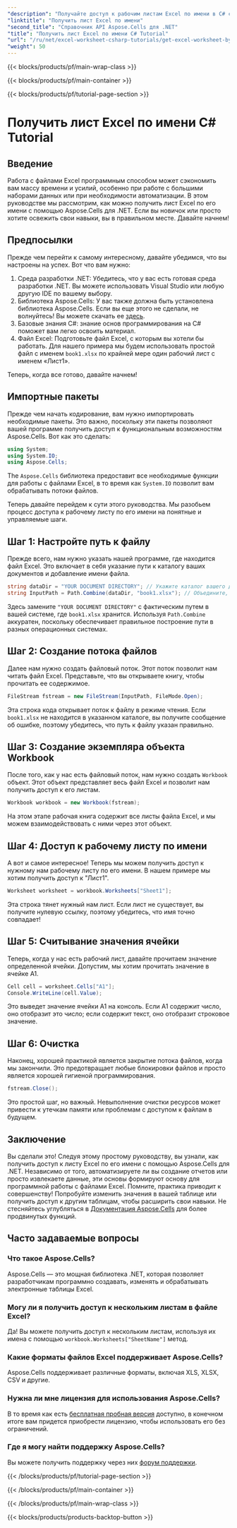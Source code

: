 ```yaml
---
"description": "Получайте доступ к рабочим листам Excel по имени в C# с пошаговыми инструкциями, используя Aspose.Cells для .NET для повышения эффективности кода."
"linktitle": "Получить лист Excel по имени"
"second_title": "Справочник API Aspose.Cells для .NET"
"title": "Получить лист Excel по имени C# Tutorial"
"url": "/ru/net/excel-worksheet-csharp-tutorials/get-excel-worksheet-by-name-csharp-tutorial/"
"weight": 50
---
```


{{< blocks/products/pf/main-wrap-class >}}

{{< blocks/products/pf/main-container >}}

{{< blocks/products/pf/tutorial-page-section >}}

# Получить лист Excel по имени C# Tutorial

## Введение

Работа с файлами Excel программным способом может сэкономить вам массу времени и усилий, особенно при работе с большими наборами данных или при необходимости автоматизации. В этом руководстве мы рассмотрим, как можно получить лист Excel по его имени с помощью Aspose.Cells для .NET. Если вы новичок или просто хотите освежить свои навыки, вы в правильном месте. Давайте начнем!

## Предпосылки

Прежде чем перейти к самому интересному, давайте убедимся, что вы настроены на успех. Вот что вам нужно:

1. Среда разработки .NET: Убедитесь, что у вас есть готовая среда разработки .NET. Вы можете использовать Visual Studio или любую другую IDE по вашему выбору.
2. Библиотека Aspose.Cells: У вас также должна быть установлена библиотека Aspose.Cells. Если вы еще этого не сделали, не волнуйтесь! Вы можете скачать ее [здесь](https://releases.aspose.com/cells/net/).
3. Базовые знания C#: знание основ программирования на C# поможет вам легко освоить материал.
4. Файл Excel: Подготовьте файл Excel, с которым вы хотели бы работать. Для нашего примера мы будем использовать простой файл с именем `book1.xlsx` по крайней мере один рабочий лист с именем «Лист1».

Теперь, когда все готово, давайте начнем!

## Импортные пакеты

Прежде чем начать кодирование, вам нужно импортировать необходимые пакеты. Это важно, поскольку эти пакеты позволяют вашей программе получить доступ к функциональным возможностям Aspose.Cells. Вот как это сделать:

```csharp
using System;
using System.IO;
using Aspose.Cells;
```

The `Aspose.Cells` библиотека предоставит все необходимые функции для работы с файлами Excel, в то время как `System.IO` позволит вам обрабатывать потоки файлов.

Теперь давайте перейдем к сути этого руководства. Мы разобьем процесс доступа к рабочему листу по его имени на понятные и управляемые шаги.

## Шаг 1: Настройте путь к файлу

Прежде всего, нам нужно указать нашей программе, где находится файл Excel. Это включает в себя указание пути к каталогу ваших документов и добавление имени файла.

```csharp
string dataDir = "YOUR DOCUMENT DIRECTORY"; // Укажите каталог вашего документа
string InputPath = Path.Combine(dataDir, "book1.xlsx"); // Объедините, чтобы сформировать полный путь
```

Здесь замените `"YOUR DOCUMENT DIRECTORY"` с фактическим путем в вашей системе, где `book1.xlsx` хранится. Используя `Path.Combine` аккуратен, поскольку обеспечивает правильное построение пути в разных операционных системах.

## Шаг 2: Создание потока файлов

Далее нам нужно создать файловый поток. Этот поток позволит нам читать файл Excel. Представьте, что вы открываете книгу, чтобы прочитать ее содержимое.

```csharp
FileStream fstream = new FileStream(InputPath, FileMode.Open);
```

Эта строка кода открывает поток к файлу в режиме чтения. Если `book1.xlsx` не находится в указанном каталоге, вы получите сообщение об ошибке, поэтому убедитесь, что путь к файлу указан правильно.

## Шаг 3: Создание экземпляра объекта Workbook

После того, как у нас есть файловый поток, нам нужно создать `Workbook` объект. Этот объект представляет весь файл Excel и позволит нам получить доступ к его листам.

```csharp
Workbook workbook = new Workbook(fstream);
```

На этом этапе рабочая книга содержит все листы файла Excel, и мы можем взаимодействовать с ними через этот объект.

## Шаг 4: Доступ к рабочему листу по имени

А вот и самое интересное! Теперь мы можем получить доступ к нужному нам рабочему листу по его имени. В нашем примере мы хотим получить доступ к "Лист1".

```csharp
Worksheet worksheet = workbook.Worksheets["Sheet1"];
```

Эта строка тянет нужный нам лист. Если лист не существует, вы получите нулевую ссылку, поэтому убедитесь, что имя точно совпадает!

## Шаг 5: Считывание значения ячейки

Теперь, когда у нас есть рабочий лист, давайте прочитаем значение определенной ячейки. Допустим, мы хотим прочитать значение в ячейке A1.

```csharp
Cell cell = worksheet.Cells["A1"];
Console.WriteLine(cell.Value);
```

Это выведет значение ячейки A1 на консоль. Если A1 содержит число, оно отобразит это число; если содержит текст, оно отобразит строковое значение.

## Шаг 6: Очистка

Наконец, хорошей практикой является закрытие потока файлов, когда мы закончили. Это предотвращает любые блокировки файлов и просто является хорошей гигиеной программирования.

```csharp
fstream.Close();
```

Это простой шаг, но важный. Невыполнение очистки ресурсов может привести к утечкам памяти или проблемам с доступом к файлам в будущем.

## Заключение

Вы сделали это! Следуя этому простому руководству, вы узнали, как получить доступ к листу Excel по его имени с помощью Aspose.Cells для .NET. Независимо от того, автоматизируете ли вы создание отчетов или просто извлекаете данные, эти основы формируют основу для программной работы с файлами Excel.
Помните, практика приводит к совершенству! Попробуйте изменить значения в вашей таблице или получить доступ к другим таблицам, чтобы расширить свои навыки. Не стесняйтесь углубляться в [Документация Aspose.Cells](https://reference.aspose.com/cells/net/) для более продвинутых функций.

## Часто задаваемые вопросы

### Что такое Aspose.Cells?
Aspose.Cells — это мощная библиотека .NET, которая позволяет разработчикам программно создавать, изменять и обрабатывать электронные таблицы Excel.

### Могу ли я получить доступ к нескольким листам в файле Excel?
Да! Вы можете получить доступ к нескольким листам, используя их имена с помощью `workbook.Worksheets["SheetName"]` метод.

### Какие форматы файлов Excel поддерживает Aspose.Cells?
Aspose.Cells поддерживает различные форматы, включая XLS, XLSX, CSV и другие.

### Нужна ли мне лицензия для использования Aspose.Cells?
В то время как есть [бесплатная пробная версия](https://releases.aspose.com/) доступно, в конечном итоге вам придется приобрести лицензию, чтобы использовать его без ограничений.

### Где я могу найти поддержку Aspose.Cells?
Вы можете получить поддержку через них [форум поддержки](https://forum.aspose.com/c/cells/9).

{{< /blocks/products/pf/tutorial-page-section >}}

{{< /blocks/products/pf/main-container >}}

{{< /blocks/products/pf/main-wrap-class >}}

{{< blocks/products/products-backtop-button >}}
